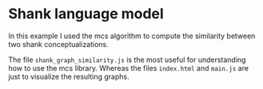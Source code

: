 # Shank language model
In this example I used the mcs algorithm to compute the similarity between two shank conceptualizations.

The file `shank_graph_similarity.js` is the most useful for understanding how to use the mcs library. 
Whereas the files `index.html` and `main.js` are just to visualize the resulting graphs.   